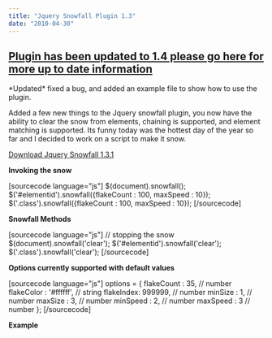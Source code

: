 ```yaml
---
title: "Jquery Snowfall Plugin 1.3"
date: "2010-04-30"
---
```


## [**Plugin has been updated to 1.4 please go here for more up to date information**](http://www.somethinghitme.com/2010/12/09/jquery-snowfall-plugin-1-4/)

\*Updated\* fixed a bug, and added an example file to show how to use the plugin.

Added a few new things to the Jquery snowfall plugin, you now have the ability to clear the snow from elements, chaining is supported, and element matching is supported. Its funny today was the hottest day of the year so far and I decided to work on a script to make it snow.

[Download Jquery Snowfall 1.3.1](http://www.somethinghitme.com/wp-content/uploads/2010/11/snowfall.jquery.zip)

**Invoking the snow**

\[sourcecode language="js"\] $(document).snowfall(); $('#elementid').snowfall({flakeCount : 100, maxSpeed : 10}); $('.class').snowfall({flakeCount : 100, maxSpeed : 10}); \[/sourcecode\]

**Snowfall Methods**

\[sourcecode language="js"\] // stopping the snow $(document).snowfall('clear'); $('#elementid').snowfall('clear'); $('.class').snowfall('clear'); \[/sourcecode\]

**Options currently supported with default values**

\[sourcecode language="js"\] options = { flakeCount : 35, // number flakeColor : '#ffffff', // string flakeIndex: 999999, // number minSize : 1, // number maxSize : 3, // number minSpeed : 2, // number maxSpeed : 3 // number }; \[/sourcecode\]

**Example**

<script src="http://www.somethinghitme.com/wp-content/themes/somethinghitme/js/snowfall.min.jquery.js" type="text/javascript"></script>

<script type="text/javascript">// <![CDATA[ $(document).ready(function(){$('#snow-window').snowfall({flakeCount : 100, maxSpeed : 10}); $('#stopsnow').click(function(){ $('#snow-window').snowfall('clear')});}); // ]]></script>
